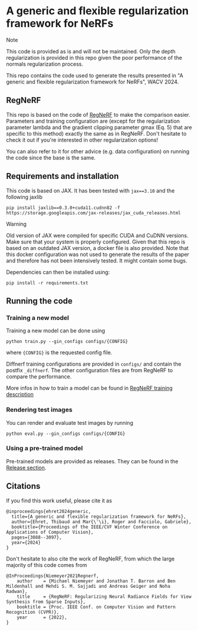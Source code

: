 # A generic and flexible regularization framework for NeRFs

> [!NOTE]
> This code is provided as is and will not be maintained. 
> Only the depth regularization is provided in this repo given the poor performance of the normals regularization process.

This repo contains the code used to generate the results presented in "A generic and flexible regularization framework for NeRFs", WACV 2024.

## RegNeRF

This repo is based on the code of [RegNeRF](https://github.com/google-research/google-research/tree/master/regnerf) to make the comparison easier.
Parameters and training configuration are (except for the regularization parameter lambda and the gradient clipping parameter gmax (Eq. 5) that are specific to this method) exactly the same as in RegNeRF.
Don't hesitate to check it out if you're interested in other regularization options!

You can also refer to it for other advice (e.g. data configuration) on running the code since the base is the same.

## Requirements and installation

This code is based on JAX. It has been tested with `jax==3.10` and the following jaxlib
```
pip install jaxlib==0.3.0+cuda11.cudnn82 -f https://storage.googleapis.com/jax-releases/jax_cuda_releases.html
```

> [!WARNING]
> Old version of JAX were compiled for specific CUDA and CuDNN versions. Make sure that your system is properly configured.
> Given that this repo is based on an outdated JAX version, a docker file is also provided. Note that this docker configuration was not used to generate the results of the paper and therefore has not been intensively tested. It might contain some bugs.

Dependencies can then be installed using:
```
pip install -r requirements.txt
```

## Running the code

### Training a new model

Training a new model can be done using 
```
python train.py --gin_configs configs/{CONFIG}
```
where `{CONFIG}` is the requested config file.

Diffnerf training configurations are provided in `configs/` and contain the postfix `_diffnerf`. The other configuration files are from RegNeRF to compare the performance.

More infos in how to train a model can be found in [RegNeRF training description](https://github.com/google-research/google-research/tree/master/regnerf#training-an-new-model)

### Rendering test images

You can render and evaluate test images by running

```python eval.py --gin_configs configs/{CONFIG} ```

### Using a pre-trained model

Pre-trained models are provided as releases. They can be found in the [Release section](https://github.com/tehret/diffnerf/releases/tag/v1.0.0).

## Citations

If you find this work useful, please cite it as
```
@inproceedings{ehret2024generic,
  title={A generic and flexible regularization framework for NeRFs},
  author={Ehret, Thibaud and Mar{\'\i}, Roger and Facciolo, Gabriele},
  booktitle={Proceedings of the IEEE/CVF Winter Conference on Applications of Computer Vision},
  pages={3088--3097},
  year={2024}
}
```

Don't hesitate to also cite the work of RegNeRF, from which the large majority of this code comes from
```
@InProceedings{Niemeyer2021Regnerf,
    author    = {Michael Niemeyer and Jonathan T. Barron and Ben Mildenhall and Mehdi S. M. Sajjadi and Andreas Geiger and Noha Radwan},  
    title     = {RegNeRF: Regularizing Neural Radiance Fields for View Synthesis from Sparse Inputs},
    booktitle = {Proc. IEEE Conf. on Computer Vision and Pattern Recognition (CVPR)},
    year      = {2022},
}
```

